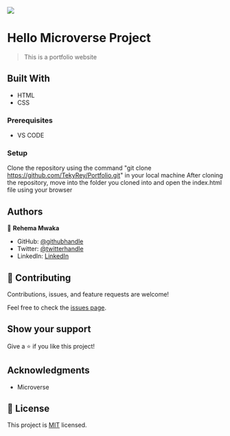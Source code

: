 ![](https://img.shields.io/badge/Microverse-blueviolet)

# Hello Microverse Project

> This is a portfolio website

## Built With

- HTML
- CSS


### Prerequisites
- VS CODE

### Setup
Clone the repository using the command "git clone https://github.com/TekyRey/Portfolio.git" in your local machine
After cloning the repository, move into the folder you cloned into and open the index.html file using your browser

## Authors

👤 **Rehema Mwaka**

- GitHub: [@githubhandle](https://github.com/TekyRey)
- Twitter: [@twitterhandle](https://twitter.com/RehemaMwaka1)
- LinkedIn: [LinkedIn](https://www.linkedin.com/mwlite/in/rehema-mwaka-48a1801ab)


## 🤝 Contributing

Contributions, issues, and feature requests are welcome!

Feel free to check the [issues page](../../issues/).

## Show your support

Give a ⭐️ if you like this project!

## Acknowledgments

- Microverse

## 📝 License

This project is [MIT](./MIT.md) licensed.
